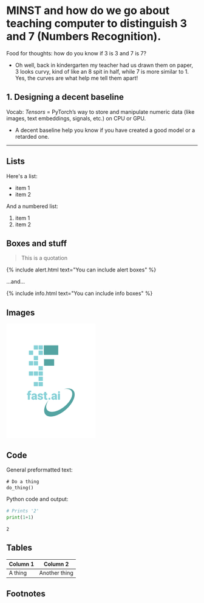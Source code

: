# MINST and how do we go about teaching computer to distinguish 3 and 7 (Numbers Recognition).

Food for thoughts: how do you know if 3 is 3 and 7 is 7? 
- Oh well, back in kindergarten my teacher had us drawn them on paper, 3 looks curvy, kind of like an 8 spit in half, while 7 is more similar to 1. Yes, the curves are what help me tell them apart!

## 1. Designing a decent baseline
Vocab: *Tensors* = PyTorch’s way to store and manipulate numeric data (like images, text embeddings, signals, etc.) on CPU or GPU.
- A decent baseline help you know if you have created a good model or a retarded one.
---

## Lists

Here's a list:

- item 1
- item 2

And a numbered list:

1. item 1
1. item 2

## Boxes and stuff

> This is a quotation

{% include alert.html text="You can include alert boxes" %}

...and...

{% include info.html text="You can include info boxes" %}

## Images

![](/images/logo.png "fast.ai's logo")

## Code

General preformatted text:

    # Do a thing
    do_thing()

Python code and output:

```python
# Prints '2'
print(1+1)
```

    2

## Tables

| Column 1 | Column 2 |
|-|-|
| A thing | Another thing |

## Footnotes

[^1]: This is the footnote.

